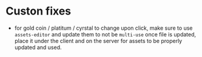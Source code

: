 # Custon fixes
- for gold coin / platitum / cyrstal to change upon click, make sure to use `assets-editor` and update them to not be `multi-use` once file is updated, place it under the client and on the server for assets to be properly updated and used.